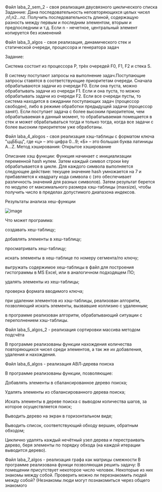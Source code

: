 Файл laba_2_sem_2 - своя реализация двусвязного циклического списка
Заданние:
Дана последовательность неповторяющихся целых чисел ,n1,n2…nz. Получить последовательность длиной, содержащую разность между первым и последним 
элементом, вторым и предпоследним и т.д. Если n - нечетное, центральный элемент копируется без изменений


Файл laba_3_algos - своя реализация, динамического стек и статической очереди, процессора и генератора задач

Задание:

Система состоит из процессора P, трѐх очередей F0, F1, F2 и стека S. 

В систему поступают запросы на выполнение задач.Поступающие запросы ставятся в соответствующие приоритетам 
очереди. Сначала обрабатываются задачи из очереди F0. Если она пуста, 
можно обрабатывать задачи из очереди F1. Если и она пуста, то можно 
обрабатывать задачи из очереди F2. Если все очереди пусты, то система 
находится в ожидании поступающих задач (процессор свободен), либо в 
режиме обработки предыдущей задачи (процессор занят). Если поступает 
задача с более высоким приоритетом, чем обрабатываемая в данный момент,
то обрабатываемая помещается в стек и может обрабатываться тогда и 
только тогда, когда все задачи с более высоким приоритетом уже 
обработаны.


Файл laba_4_alogos - своя реализация хэш-таблицы с форматом ключа "ццББцц", где «ц» – это цифра 0…9; «Б» – это большая буква латиницы A…Z.
Метод хэширования: Открытое хэширование

Описание хэш функции:
Функция начинает с инициализации переменной hash нулем. Затем каждый символ строки key обрабатывается в цикле. Для каждого символа выполняется следующее действие: текущее значение hash умножается на 7 и прибавляется к квадрату кода символа c (это обеспечивает различность значений для разных символов). Затем результат берется по модулю от максимального размера хэш-таблицы (maxsize), чтобы получить число в пределах допустимого диапазона индексов.

Результаты анализа хеш-функции

![image](https://github.com/cherrypasska/Algos/assets/144723038/a004e841-c0c7-44a5-806b-8979e9b3b093)

Что может программа:

создавать хеш-таблицу;

добавлять элементы в хеш-таблицу; 

просматривать хеш-таблицу; 

искать элементы в хеш-таблице по номеру сегмента/по ключу; 

выгружать содержимое хеш-таблицы в файл для построения гистограммы в MS Excel, или в аналогичном подходящем ПО; 

удалять элементы из хеш-таблицы;

проверка формата вводимого ключа;

при удалении элементов из хэш-таблицы, реализован алгоритм, позволяющий искать элементы, вызвавшие коллизию с удаленным;

в программе реализован алгоритм, обрабатывающий ситуации с переполнением хэш-таблицы. 


Файл laba_5_algos_2 - реализация сортировки массива методом подсчёта

В программе реализованы функции нахождения количества повторяющихся чисел среди элементов, а так же их добавления, удаления и нахождения.

Файл laba_6_algos - реализация АВЛ-дерева поиска

В программе реализованы функции, позволяющие:

Добавлять элементы в сбалансированное дерево поиска;

Удалять элементы из сбалансированного дерева поиска;

Искать элементы в дереве поиска с выводом количества шагов, за которое осуществляется поиск; 

Выводить дерево на экран в горизонтальном виде;

Выводить список, соответствующий обходу вершин, обратным обходом; 

Циклично удалять каждый нечётный узел дерева и перестраивать дерево, беря элементы по порядку обхода (на каждой итерации выводится дерево).

Файл laba_7_algos - реализация графа как матрицы смежности
В программе реализована функци позволяющая решить задачу:
В помещении присутствует некоторое число человек. Некоторые из них знакомы между собой. Проверить можно ли перезнакомить людей между собой?
(Незнакомы люди могут познакомиться через общего знакомого
